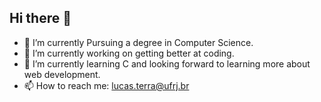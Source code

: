 ## Hi there 👋

- 📖 I’m currently Pursuing a degree in Computer Science.
- 🔭 I’m currently working on getting better at coding.
- 🌱 I’m currently learning C and looking forward to learning more about web development.
- 📫 How to reach me: lucas.terra@ufrj.br
